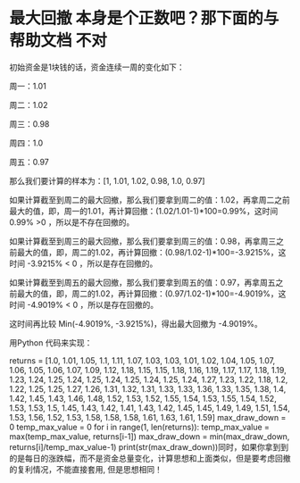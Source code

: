 # 最大回撤 本身是个正数吧？那下面的与帮助文档 不对

初始资金是1块钱的话，资金连续一周的变化如下：

周一：1.01

周二：1.02

周三：0.98

周四：1.0

周五：0.97

那么我们要计算的样本为：[1, 1.01, 1.02, 0.98, 1.0, 0.97]

如果计算截至到周二的最大回撤，那么我们要拿到周二的值：1.02，再拿周二之前最大的值，即，周一的1.01，再计算回撤：(1.02/1.01-1)*100=0.99%，这时间 0.99% >0 ，所以是不存在回撤的。

如果计算截至到周三的最大回撤，那么我们要拿到周三的值：0.98，再拿周三之前最大的值，即，周二的1.02，再计算回撤：(0.98/1.02-1)*100=-3.9215%，这时间 -3.9215% < 0 ，所以是存在回撤的。

如果计算截至到周五的最大回撤，那么我们要拿到周五的值：0.97，再拿周五之前最大的值，即，周二的1.02，再计算回撤：(0.97/1.02-1)*100=-4.9019%，这时间 -4.9019% < 0 ，所以是存在回撤的。

这时间再比较 Min(-4.9019%, -3.9215%)，得出最大回撤为 -4.9019%。

 

用Python 代码来实现：


returns = [1.0, 1.01, 1.05, 1.1, 1.11, 1.07, 1.03, 1.03, 1.01, 1.02, 1.04, 1.05, 1.07, 1.06, 1.05, 1.06, 1.07, 1.09, 1.12, 1.18, 1.15, 1.15, 1.18, 1.16, 1.19, 1.17, 1.17, 1.18, 1.19, 1.23, 1.24, 1.25, 1.24, 1.25, 1.24, 1.25, 1.24, 1.25, 1.24, 1.27, 1.23, 1.22, 1.18, 1.2, 1.22, 1.25, 1.25, 1.27, 1.26, 1.31, 1.32, 1.31, 1.33, 1.33, 1.36, 1.33, 1.35, 1.38, 1.4, 1.42, 1.45, 1.43, 1.46, 1.48, 1.52, 1.53, 1.52, 1.55, 1.54, 1.53, 1.55, 1.54, 1.52, 1.53, 1.53, 1.5, 1.45, 1.43, 1.42, 1.41, 1.43, 1.42, 1.45, 1.45, 1.49, 1.49, 1.51, 1.54, 1.53, 1.56, 1.52, 1.53, 1.58, 1.58, 1.58, 1.61, 1.63, 1.61, 1.59]
max_draw_down = 0
temp_max_value = 0
for i in range(1, len(returns)):
    temp_max_value = max(temp_max_value, returns[i-1])
    max_draw_down = min(max_draw_down, returns[i]/temp_max_value-1)
print(str(max_draw_down))同时，如果你拿到到的是每日的涨跌幅，而不是资金总量变化，计算思想和上面类似，但是要考虑回撤的复利情况，不能直接套用, 但是思想相同！